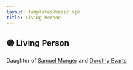 ```yaml
---
layout: templates/basic.njk
title: Living Person
---
```

## 🟣 Living Person

Daughter of [Samuel Munger](/people/6/64239804) and [Dorothy Evarts](/people/5/59501816)
